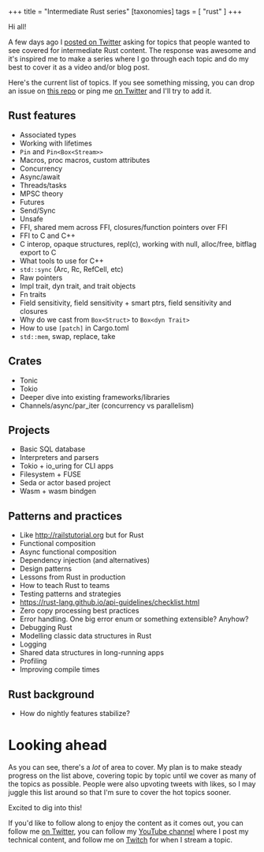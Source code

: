+++
title = "Intermediate Rust series"
[taxonomies]
tags = [ "rust" ]
+++

Hi all!

A few days ago I [posted on Twitter](https://twitter.com/jntrnr/status/1358592787852140550?s=20) asking for topics that people wanted to see covered for intermediate Rust content. The response was awesome and it's inspired me to make a series where I go through each topic and do my best to cover it as a video and/or blog post.

Here's the current list of topics. If you see something missing, you can drop an issue on [this repo](https://github.com/jonathandturner/jntrnr.github.io) or ping me [on Twitter](https://twitter.com/jntrnr) and I'll try to add it.

## Rust features
* Associated types
* Working with lifetimes
* `Pin` and `Pin<Box<Stream>>`
* Macros, proc macros, custom attributes
* Concurrency
* Async/await
* Threads/tasks
* MPSC theory
* Futures
* Send/Sync
* Unsafe
* FFI, shared mem across FFI, closures/function pointers over FFI
* FFI to C and C++
* C interop, opaque structures, repl(c), working with null, alloc/free, bitflag export to C
* What tools to use for C++
* `std::sync` (Arc, Rc, RefCell, etc)
* Raw pointers
* Impl trait, dyn trait, and trait objects
* Fn traits
* Field sensitivity, field sensitivity + smart ptrs, field sensitivity and closures
* Why do we cast from `Box<Struct>` to `Box<dyn Trait>`
* How to use `[patch]` in Cargo.toml
* `std::mem`, swap, replace, take

## Crates
* Tonic
* Tokio
* Deeper dive into existing frameworks/libraries
* Channels/async/par_iter (concurrency vs parallelism)

## Projects
* Basic SQL database
* Interpreters and parsers
* Tokio + io_uring for CLI apps
* Filesystem + FUSE
* Seda or actor based project
* Wasm + wasm bindgen

## Patterns and practices
* Like http://railstutorial.org but for Rust
* Functional composition
* Async functional composition
* Dependency injection (and alternatives)
* Design patterns
* Lessons from Rust in production
* How to teach Rust to teams
* Testing patterns and strategies
* https://rust-lang.github.io/api-guidelines/checklist.html
* Zero copy processing best practices
* Error handling. One big error enum or something extensible? Anyhow?
* Debugging Rust
* Modelling classic data structures in Rust
* Logging
* Shared data structures in long-running apps
* Profiling
* Improving compile times

## Rust background
* How do nightly features stabilize?

# Looking ahead

As you can see, there's a *lot* of area to cover. My plan is to make steady progress on the list above, covering topic by topic until we cover as many of the topics as possible. People were also upvoting tweets with likes, so I may juggle this list around so that I'm sure to cover the hot topics sooner.

Excited to dig into this!

If you'd like to follow along to enjoy the content as it comes out, you can follow me [on Twitter](https://twitter.com/jntrnr), you can follow my [YouTube channel](https://www.youtube.com/user/giard321) where I post my technical content, and follow me on [Twitch](https://www.twitch.tv/jntrnr) for when I stream a topic.
